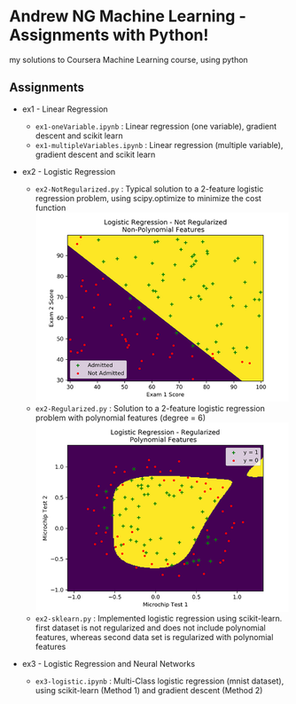 # Andrew NG Machine Learning - Assignments with Python!
my solutions to Coursera Machine Learning course, using python

## Assignments

* ex1 - Linear Regression
  * `ex1-oneVariable.ipynb` : Linear regression (one variable), gradient descent and scikit learn
  * `ex1-multipleVariables.ipynb` : Linear regression (multiple variable), gradient descent and scikit learn

* ex2 - Logistic Regression
  * `ex2-NotRegularized.py` : Typical solution to a 2-feature logistic regression problem, using scipy.optimize to minimize the cost function
      ![Alt text](/ex2/ex2-NotRegularized.png)
  * `ex2-Regularized.py` : Solution to a 2-feature logistic regression problem with polynomial features (degree = 6)
      ![Alt text](/ex2/ex2-Regularized.png)
  * `ex2-sklearn.py` : Implemented logistic regression using scikit-learn. first dataset is not regularized and does not include polynomial features, whereas second data set is regularized with polynomial features

* ex3 - Logistic Regression and Neural Networks
  * `ex3-logistic.ipynb` : Multi-Class logistic regression (mnist dataset), using scikit-learn (Method 1) and gradient descent (Method 2)
